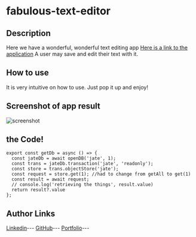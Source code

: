 # fabulous-text-editor

## Description

Here we have a wonderful, wonderful text editing app [Here is a link to the application](https://warm-fortress-57567.herokuapp.com/)
A user may save and edit their text with it.


## How to use

It is very intuitive on how to use. Just pop it up and enjoy!

## Screenshot of app result

![screenshot](https://cdn.discordapp.com/attachments/408481106040717322/1049131883679719594/image.png)

## the Code!

```
export const getDb = async () => {
  const jateDb = await openDB('jate', 1);
  const trans = jateDb.transaction('jate', 'readonly');
  const store = trans.objectStore('jate');
  const request = store.get(1); //had to change from getAll to get(1)
  const result = await request;
  // console.log('retrieving the things', result.value)
  return result?.value
};
```

## Author Links
[Linkedin](https://www.linkedin.com/in/dominic-conradson-76638b172/)---
[GitHub](https://github.com/theDomConrad/)---
[Portfolio](https://thedomconrad.github.io/Dominic-Conradson-Portfolio/)---


